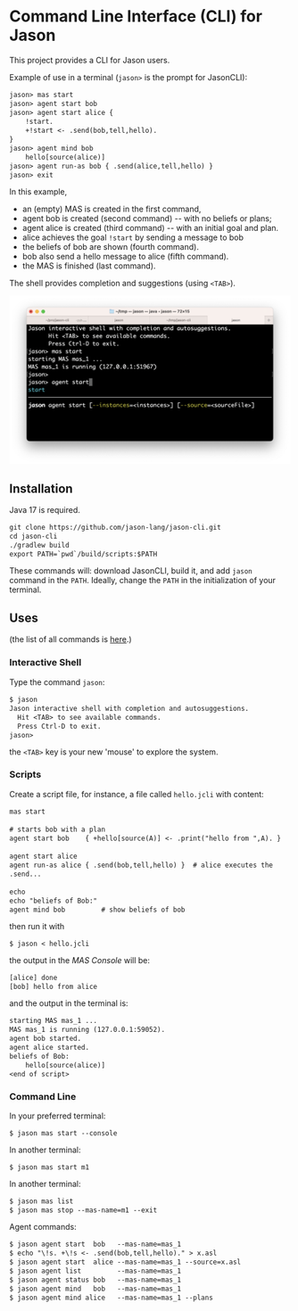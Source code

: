# Command Line Interface (CLI) for Jason

This project provides a CLI for Jason users. 

Example of use in a terminal (`jason>` is the prompt for JasonCLI):

    jason> mas start
    jason> agent start bob
    jason> agent start alice {
        !start.
        +!start <- .send(bob,tell,hello).
    }
    jason> agent mind bob
        hello[source(alice)]
    jason> agent run-as bob { .send(alice,tell,hello) }
    jason> exit


In this example, 

* an (empty) MAS is created in the first command, 
* agent bob is created (second command) -- with no beliefs or plans; 
* agent alice is created (third command) -- with an initial goal and plan. 
* alice achieves the goal `!start` by sending a message to  bob
* the beliefs of bob are shown (fourth command). 
* bob also send a hello message to alice (fifth command).
* the MAS is finished (last command).

The shell provides completion and suggestions (using `<TAB>`).

![screen show](docs/figs/s1.png)

## Installation

Java 17 is required.

    git clone https://github.com/jason-lang/jason-cli.git
    cd jason-cli
    ./gradlew build
    export PATH=`pwd`/build/scripts:$PATH

These commands will: download JasonCLI, build it, and add `jason` command in the `PATH`. 
Ideally, change the `PATH` in the initialization of your terminal.

## Uses

(the list of all commands is [here](docs/commands.md).)

### Interactive Shell

Type the command `jason`: 

    $ jason
    Jason interactive shell with completion and autosuggestions.
      Hit <TAB> to see available commands.
      Press Ctrl-D to exit.
    jason>

the `<TAB>` key is your new 'mouse' to explore the system.

### Scripts

Create a script file, for instance, a file called `hello.jcli` with content:

```
mas start

# starts bob with a plan
agent start bob    { +hello[source(A)] <- .print("hello from ",A). }

agent start alice
agent run-as alice { .send(bob,tell,hello) }  # alice executes the .send...

echo
echo "beliefs of Bob:"
agent mind bob         # show beliefs of bob
```

then  run it with

    $ jason < hello.jcli

the output in the _MAS Console_ will be:

```
[alice] done
[bob] hello from alice
```

and the output in the terminal is:

```
starting MAS mas_1 ...
MAS mas_1 is running (127.0.0.1:59052).
agent bob started.
agent alice started.
beliefs of Bob:
    hello[source(alice)]
<end of script>
```

### Command Line

In your preferred terminal:

    $ jason mas start --console

In another terminal:

    $ jason mas start m1

In another terminal:

    $ jason mas list
    $ jason mas stop --mas-name=m1 --exit

Agent commands:

    $ jason agent start  bob   --mas-name=mas_1
    $ echo "\!s. +\!s <- .send(bob,tell,hello)." > x.asl
    $ jason agent start  alice --mas-name=mas_1 --source=x.asl
    $ jason agent list         --mas-name=mas_1
    $ jason agent status bob   --mas-name=mas_1
    $ jason agent mind   bob   --mas-name=mas_1
    $ jason agent mind alice   --mas-name=mas_1 --plans

